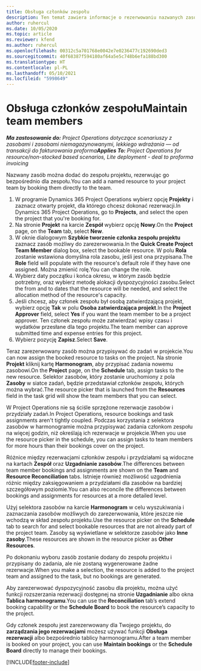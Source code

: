 ```yaml
---
title: Obsługa członków zespołu
description: Ten temat zawiera informacje o rezerwowaniu nazwanych zasobów dla zespołów projektów oraz o przypisywaniu ich do zadań.
author: ruhercul
ms.date: 10/05/2020
ms.topic: article
ms.reviewer: kfend
ms.author: ruhercul
ms.openlocfilehash: 00312c5a701768e0042e7e0236477c192690ded3
ms.sourcegitcommit: 40f68387f594180af64a5e5c748b6efa188bd300
ms.translationtype: HT
ms.contentlocale: pl-PL
ms.lasthandoff: 05/10/2021
ms.locfileid: "5998649"
---
```

# <a name="maintain-team-members"></a><span data-ttu-id="bf736-103">Obsługa członków zespołu</span><span class="sxs-lookup"><span data-stu-id="bf736-103">Maintain team members</span></span>

<span data-ttu-id="bf736-104">_**Ma zastosowanie do:** Project Operations dotyczące scenariuszy z zasobami i zasobami niemagazynowanymi, lekkiego wdrażania — od transakcji do fakturowania proforma_</span><span class="sxs-lookup"><span data-stu-id="bf736-104">_**Applies To:** Project Operations for resource/non-stocked based scenarios, Lite deployment - deal to proforma invoicing_</span></span>

<span data-ttu-id="bf736-105">Nazwany zasób można dodać do zespołu projektu, rezerwując go bezpośrednio dla zespołu.</span><span class="sxs-lookup"><span data-stu-id="bf736-105">You can add a named resource to your project team by booking them directly to the team.</span></span>

1. <span data-ttu-id="bf736-106">W programie Dynamics 365 Project Operations wybierz opcję **Projekty** i zaznacz otwarty projekt, dla którego chcesz dokonać rezerwacji.</span><span class="sxs-lookup"><span data-stu-id="bf736-106">In Dynamics 365 Project Operations, go to **Projects**, and select the open the project that you're booking for.</span></span>
2. <span data-ttu-id="bf736-107">Na stronie **Projekt** na karcie **Zespół** wybierz opcję **Nowy**.</span><span class="sxs-lookup"><span data-stu-id="bf736-107">On the **Project** page, on the **Team** tab, select **New**.</span></span> 
3. <span data-ttu-id="bf736-108">W oknie dialogowym **Szybkie tworzenie członka zespołu projektu** zaznacz zasób możliwy do zarezerwowania.</span><span class="sxs-lookup"><span data-stu-id="bf736-108">In the **Quick Create Project Team Member** dialog box, select the bookable resource.</span></span> <span data-ttu-id="bf736-109">W polu **Rola** zostanie wstawiona domyślna rola zasobu, jeśli jest ona przypisana.</span><span class="sxs-lookup"><span data-stu-id="bf736-109">The **Role** field will populate with the resource's default role if they have one assigned.</span></span> <span data-ttu-id="bf736-110">Można zmienić rolę.</span><span class="sxs-lookup"><span data-stu-id="bf736-110">You can change the role.</span></span> 
4. <span data-ttu-id="bf736-111">Wybierz daty początku i końca okresu, w którym zasób będzie potrzebny, oraz wybierz metodę alokacji dyspozycyjności zasobu.</span><span class="sxs-lookup"><span data-stu-id="bf736-111">Select the from and to dates that the resource will be needed, and select the allocation method of the resource's capacity.</span></span> 
5. <span data-ttu-id="bf736-112">Jeśli chcesz, aby członek zespołu był osobą zatwierdzającą projekt, wybierz opcję **Tak** w polu **Osoba zatwierdzająca projekt**.</span><span class="sxs-lookup"><span data-stu-id="bf736-112">In the **Project Approver** field, select **Yes** if you want the team member to be a project approver.</span></span> <span data-ttu-id="bf736-113">Ten członek zespołu może zatwierdzać wpisy czasu i wydatków przesłane dla tego projektu.</span><span class="sxs-lookup"><span data-stu-id="bf736-113">The team member can approve submitted time and expense entries for this project.</span></span> 
6. <span data-ttu-id="bf736-114">Wybierz pozycję **Zapisz**.</span><span class="sxs-lookup"><span data-stu-id="bf736-114">Select **Save**.</span></span>

<span data-ttu-id="bf736-115">Teraz zarezerwowany zasób można przypisywać do zadań w projekcie.</span><span class="sxs-lookup"><span data-stu-id="bf736-115">You can now assign the booked resource to tasks on the project.</span></span> <span data-ttu-id="bf736-116">Na stronie **Projekt** kliknij kartę **Harmonogram**, aby przypisać zadania nowemu zasobowi.</span><span class="sxs-lookup"><span data-stu-id="bf736-116">On the **Project** page, on the **Schedule** tab, assign tasks to the new resource.</span></span> <span data-ttu-id="bf736-117">Selektor zasobów, który zostanie uruchomiony z pola **Zasoby** w siatce zadań, będzie przedstawiał członków zespołu, których można wybrać.</span><span class="sxs-lookup"><span data-stu-id="bf736-117">The resource picker that is launched from the **Resources** field in the task grid will show the team members that you can select.</span></span>


<span data-ttu-id="bf736-118">W Project Operations nie są ściśle sprzężone rezerwacje zasobów i przydziały zadań.</span><span class="sxs-lookup"><span data-stu-id="bf736-118">In Project Operations, resource bookings and task assignments aren't tightly coupled.</span></span> <span data-ttu-id="bf736-119">Podczas korzystania z selektora zasobów w harmonogramie można przypisywać zadania członkom zespołu na więcej godzin, niż określają ich rezerwacje w projekcie.</span><span class="sxs-lookup"><span data-stu-id="bf736-119">When you use the resource picker in the schedule, you can assign tasks to team members for more hours than their bookings cover on the project.</span></span>

<span data-ttu-id="bf736-120">Różnice między rezerwacjami członków zespołu i przydziałami są widoczne na kartach **Zespół** oraz **Uzgadnianie zasobów**.</span><span class="sxs-lookup"><span data-stu-id="bf736-120">The differences between team member bookings and assignments are shown on the **Team** and **Resource Reconciliation** tabs.</span></span> <span data-ttu-id="bf736-121">Istnieje również możliwość uzgodnienia różnic między zaksięgowaniem a przydziałami dla zasobów na bardziej szczegółowym poziomie.</span><span class="sxs-lookup"><span data-stu-id="bf736-121">You can also reconcile the differences between bookings and assignments for resources at a more detailed level.</span></span>

<span data-ttu-id="bf736-122">Użyj selektora zasobów na karcie **Harmonogram** w celu wyszukiwania i zaznaczania zasobów możliwych do zarezerwowania, które jeszcze nie wchodzą w skład zespołu projektu.</span><span class="sxs-lookup"><span data-stu-id="bf736-122">Use the resource picker on the **Schedule** tab to search for and select bookable resources that are not already part of the project team.</span></span> <span data-ttu-id="bf736-123">Zasoby są wyświetlane w selektorze zasobów jako **Inne zasoby**.</span><span class="sxs-lookup"><span data-stu-id="bf736-123">These resources are shown in the resource picker as **Other Resources**.</span></span>

<span data-ttu-id="bf736-124">Po dokonaniu wyboru zasób zostanie dodany do zespołu projektu i przypisany do zadania, ale nie zostaną wygenerowane żadne rezerwacje.</span><span class="sxs-lookup"><span data-stu-id="bf736-124">When you make a selection, the resource is added to the project team and assigned to the task, but no bookings are generated.</span></span>

<span data-ttu-id="bf736-125">Aby zarezerwować dyspozycyjność zasobu dla projektu, można użyć funkcji rozszerzania rezerwacji dostępnej na stronie **Uzgadnianie** albo okna **Tablica harmonogramu**.</span><span class="sxs-lookup"><span data-stu-id="bf736-125">You can use the **Reconciliation** tab’s extend booking capability or the **Schedule Board** to book the resource’s capacity to the project.</span></span>

<span data-ttu-id="bf736-126">Gdy członek zespołu jest zarezerwowany dla Twojego projektu, do **zarządzania jego rezerwacjami** możesz używać funkcji **Obsługa rezerwacji** albo bezpośrednio tablicy harmonogramu.</span><span class="sxs-lookup"><span data-stu-id="bf736-126">After a team member is booked on your project, you can use **Maintain bookings** or the **Schedule Board** directly to manage their bookings.</span></span>


[!INCLUDE[footer-include](../includes/footer-banner.md)]